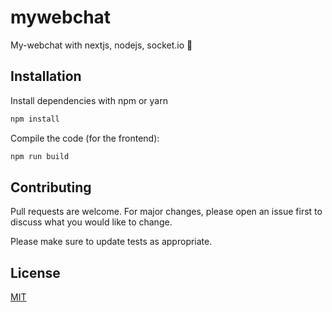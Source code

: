 # mywebchat
My-webchat with nextjs, nodejs, socket.io 💭

## Installation

Install dependencies with npm or yarn

```bash
npm install
```
Compile the code (for the frontend):
```bash
npm run build
```
## Contributing
Pull requests are welcome. For major changes, please open an issue first to discuss what you would like to change.

Please make sure to update tests as appropriate.

## License
[MIT](https://choosealicense.com/licenses/mit/)
